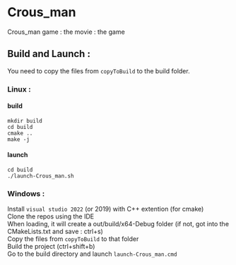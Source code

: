 # Crous_man
Crous_man game : the movie : the game

## Build and Launch : 
You need to copy the files from `copyToBuild` to the build folder.
### Linux :
#### build
```
mkdir build
cd build
cmake ..
make -j
```
#### launch
```
cd build
./launch-Crous_man.sh
```
### Windows :

Install `visual studio 2022` (or 2019) with C++ extention (for cmake)  
Clone the repos using the IDE  
When loading, it will create a out/build/x64-Debug folder (if not, got into the CMakeLists.txt and save : ctrl+s)  
Copy the files from `copyToBuild` to that folder  
Build the project (ctrl+shift+b)  
Go to the build directory and launch `launch-Crous_man.cmd`  
